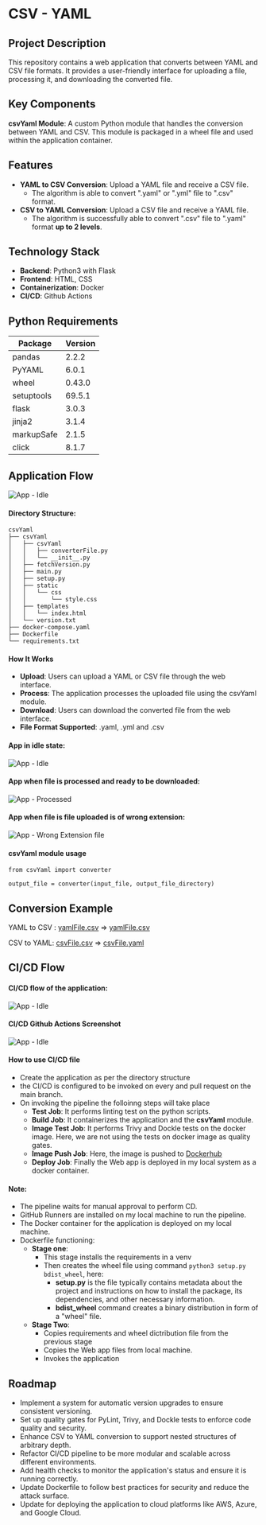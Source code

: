 # CSV - YAML

## Project Description
This repository contains a web application that converts between YAML and CSV file formats. It provides a user-friendly interface for uploading a file, processing it, and downloading the converted file.

## Key Components
**csvYaml Module**: A custom Python module that handles the conversion between YAML and CSV. This module is packaged in a wheel file and used within the application container.

## Features
- **YAML to CSV Conversion**: Upload a YAML file and receive a CSV file.
    - The algorithm is able to convert ".yaml" or ".yml" file to ".csv" format.
- **CSV to YAML Conversion**: Upload a CSV file and receive a YAML file.
    - The algorithm is successfully able to convert ".csv" file to ".yaml" format **up to 2 levels**.

## Technology Stack
- **Backend**: Python3 with Flask
- **Frontend**: HTML, CSS
- **Containerization**: Docker
- **CI/CD**: Github Actions

## Python Requirements

| Package | Version | 
| -- | --|
| pandas | 2.2.2 |
| PyYAML | 6.0.1 |
| wheel | 0.43.0 |
| setuptools | 69.5.1 |
| flask | 3.0.3 |
| jinja2 | 3.1.4 |
| markupSafe | 2.1.5 |
| click | 8.1.7 |

## Application Flow
![App - Idle](./readme-asset/appFlow.png)

#### Directory Structure:
```
csvYaml
├── csvYaml
│   ├── csvYaml
│   │   ├── converterFile.py
│   │   └── __init__.py
│   ├── fetchVersion.py
│   ├── main.py
│   ├── setup.py
│   ├── static
│   │   └── css
│   │       └── style.css
│   ├── templates
│   │   └── index.html
│   └── version.txt
├── docker-compose.yaml
├── Dockerfile
└── requirements.txt
```

#### How It Works
- **Upload**: Users can upload a YAML or CSV file through the web interface.
- **Process**: The application processes the uploaded file using the csvYaml module.
- **Download**: Users can download the converted file from the web interface.
- **File Format Supported**: .yaml, .yml and .csv

#### App in idle state:
![App - Idle](./readme-asset/appIdle.png)

#### App when file is processed and ready to be downloaded:
![App - Processed](./readme-asset/appProcessed.png)

#### App when file is file uploaded is of wrong extension:
![App - Wrong Extension file](./readme-asset/appWrongFile.png)

#### csvYaml module usage
```
from csvYaml import converter

output_file = converter(input_file, output_file_directory)

```

## Conversion Example
YAML to CSV : [yamlFile.csv](https://drive.google.com/file/d/1IrLk_TMGDR6hnkMUr0dJr77qOvetve1T/view?usp=sharing) => [yamlFile.csv](https://drive.google.com/file/d/1zyFa64o1pkUVE-fQGR9P_gkgTAhxrgTZ/view?usp=sharing)

CSV to YAML: [csvFile.csv](https://drive.google.com/file/d/1fET8jULu2Ow63_LCwxxgc72AlmNCzhK9/view?usp=sharing) => [csvFile.yaml](https://drive.google.com/file/d/18bLp37T-jMvvG9WGjjO8_CH-FGK7-Gr7/view?usp=sharing)

## CI/CD Flow

#### CI/CD flow of the application:
![App - Idle](./readme-asset/cicdFlowchart.png)

#### CI/CD Github Actions Screenshot
![App - Idle](./readme-asset/cicdGithub.png)

#### How to use CI/CD file
- Create the application as per the directory structure
- the CI/CD is configured to be invoked on every and pull request on the main branch.
- On invoking the pipeline the folloinng steps will take place
    - **Test Job**: It performs linting test on the python scripts.
    - **Build Job**: It containerizes the application and the **csvYaml** module. 
    - **Image Test Job**: It performs Trivy and Dockle tests on the docker image. Here, we are not using the tests on docker image as quality gates. 
    - **Image Push Job**: Here, the image is pushed to [Dockerhub](https://hub.docker.com/repository/docker/tricksterepo/pythontestapp/general) 
    - **Deploy Job**: Finally the Web app is deployed in my local system as a docker container.


#### Note: 
- The pipeline waits for manual approval to perform CD.
- GitHub Runners are installed on my local machine to run the pipeline.
- The Docker container for the application is deployed on my local machine.
- Dockerfile functioning:
    - **Stage one**:
        - This stage installs the requirements in a venv
        - Then creates the wheel file using command `python3 setup.py bdist_wheel`, here:
            - **setup.py** is the file typically contains metadata about the project and instructions on how to install the package, its dependencies, and other necessary information.
            - **bdist_wheel** command creates a binary distribution in form of a "wheel" file.
    - **Stage Two**:
        - Copies requirements and wheel dictribution file from the previous stage
        - Copies the Web app files from local machine.
        - Invokes the application

## Roadmap
- Implement a system for automatic version upgrades to ensure consistent versioning.
- Set up quality gates for PyLint, Trivy, and Dockle tests to enforce code quality and security.
- Enhance CSV to YAML conversion to support nested structures of arbitrary depth.
- Refactor CI/CD pipeline to be more modular and scalable across different environments.
- Add health checks to monitor the application's status and ensure it is running correctly.
- Update Dockerfile to follow best practices for security and reduce the attack surface.
- Update for deploying the application to cloud platforms like AWS, Azure, and Google Cloud.
